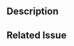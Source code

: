 ## Description

<!-- Add a more detailed description of the changes if needed. -->

## Related Issue

<!-- If your PR refers to a related issue, link it here. -->